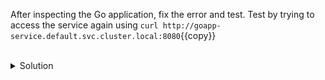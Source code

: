 After inspecting the Go application, fix the error and test. Test by trying to access the service again using `curl http://goapp-service.default.svc.cluster.local:8080`{{copy}}


<br>
<details><summary>Solution</summary>
<br>

```go
func main() {
    app := &App{
        name: "MyApp",
        config: &Config{Port: "8080"}, // Initialize config here
    }

    http.HandleFunc("/", app.handler)
    fmt.Println("Starting server on port 8080...")
    if err := http.ListenAndServe(":8080", nil); err != nil {
        fmt.Fprintln(os.Stderr, "Server error:", err)
    }
}

```

</details>